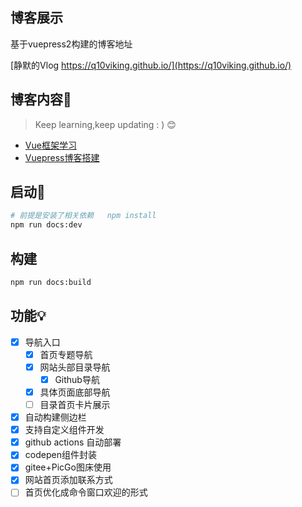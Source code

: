 ## 博客展示

基于vuepress2构建的博客地址

[静默的Vlog https://q10viking.github.io/](https://q10viking.github.io/)

## 博客内容📗

> Keep learning,keep updating : ) 😊

- [Vue框架学习](https://q10viking.github.io/vue3/)
- [Vuepress博客搭建](https://q10viking.github.io/vuepress/)



## 启动:rocket:

```sh
# 前提是安装了相关依赖   npm install
npm run docs:dev
```



## 构建

```sh
npm run docs:build
```



## 功能💡


- [x] 导航入口
  - [x] 首页专题导航
  - [x] 网站头部目录导航
    - [x] Github导航
  - [x] 具体页面底部导航
  - [ ] 目录首页卡片展示
- [x] 自动构建侧边栏
- [x] 支持自定义组件开发
- [x] github actions 自动部署
- [x] codepen组件封装
- [x] gitee+PicGo图床使用
- [x] 网站首页添加联系方式
- [ ] 首页优化成命令窗口欢迎的形式
